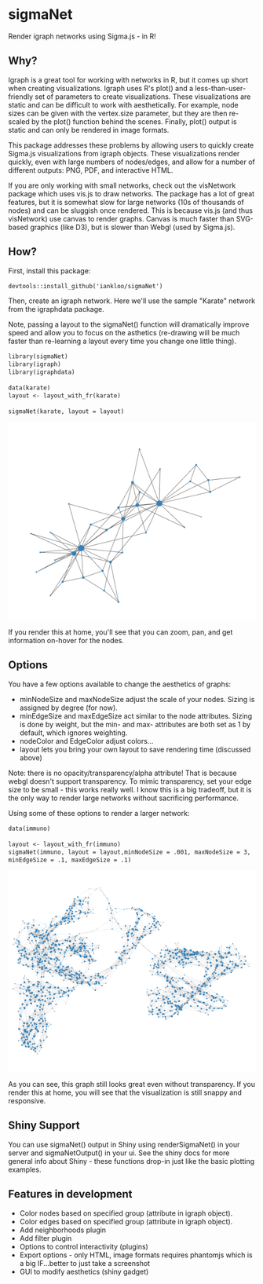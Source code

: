 # sigmaNet

Render igraph networks using Sigma.js - in R!  

## Why?

Igraph is a great tool for working with networks in R, but it comes up short when creating visualizations.  Igraph uses R's plot() and a less-than-user-friendly set of parameters to create visualizations.  These visualizations are static and can be difficult to work with aesthetically.  For example, node sizes can be given with the vertex.size parameter, but they are then re-scaled by the plot() function behind the scenes.  Finally, plot() output is static and can only be rendered in image formats.

This package addresses these problems by allowing users to quickly create Sigma.js visualizations from igraph objects.  These visualizations render quickly, even with large numbers of nodes/edges, and allow for a number of different outputs: PNG, PDF, and interactive HTML.  

If you are only working with small networks, check out the visNetwork package which uses vis.js to draw networks.  The package has a lot of great features, but it is somewhat slow for large networks (10s of thousands of nodes) and can be sluggish once rendered.  This is because vis.js (and thus visNetwork) use canvas to render graphs.  Canvas is much faster than SVG-based graphics (like D3), but is slower than Webgl (used by Sigma.js).

## How?

First, install this package:

```
devtools::install_github('iankloo/sigmaNet')
```

Then, create an igraph network.  Here we'll use the sample "Karate" network from the igraphdata package.

Note, passing a layout to the sigmaNet() function will dramatically improve speed and allow you to focus on the asthetics (re-drawing will be much faster than re-learning a layout every time you change one little thing).

```
library(sigmaNet)
library(igraph)
library(igraphdata)

data(karate)
layout <- layout_with_fr(karate)

sigmaNet(karate, layout = layout)
```
![](simpleNetwork.png)


If you render this at home, you'll see that you can zoom, pan, and get information on-hover for the nodes.

## Options

You have a few options available to change the aesthetics of graphs:

- minNodeSize and maxNodeSize adjust the scale of your nodes.  Sizing is assigned by degree (for now).
- minEdgeSize and maxEdgeSize act similar to the node attributes.  Sizing is done by weight, but the min- and max- attributes are both set as 1 by default, which ignores weighting.
- nodeColor and EdgeColor adjust colors...
- layout lets you bring your own layout to save rendering time (discussed above)

Note: there is no opacity/transparency/alpha attribute!  That is because webgl doesn't support transparency.  To mimic transparency, set your edge size to be small - this works really well.  I know this is a big tradeoff, but it is the only way to render large networks without sacrificing performance.  

Using some of these options to render a larger network:

```
data(immuno)

layout <- layout_with_fr(immuno)
sigmaNet(immuno, layout = layout,minNodeSize = .001, maxNodeSize = 3, minEdgeSize = .1, maxEdgeSize = .1)
```
![](bigNetwork.png)

As you can see, this graph still looks great even without transparency.  If you render this at home, you will see that the visualization is still snappy and responsive.  

## Shiny Support

You can use sigmaNet() output in Shiny using renderSigmaNet() in your server and sigmaNetOutput() in your ui.  See the shiny docs for more general info about Shiny - these functions drop-in just like the basic plotting examples.  

## Features in development

- Color nodes based on specified group (attribute in igraph object).
- Color edges based on specified group (attribute in igraph object).
- Add neighborhoods plugin
- Add filter plugin
- Options to control interactivity (plugins)
- Export options - only HTML, image formats requires phantomjs which is a big IF...better to just take a screenshot
- GUI to modify aesthetics (shiny gadget)



